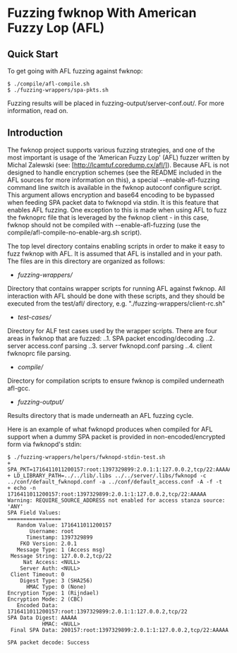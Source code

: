 
# Fuzzing fwknop With American Fuzzy Lop (AFL)

## Quick Start

To get going with AFL fuzzing against fwknop:

    $ ./compile/afl-compile.sh
    $ ./fuzzing-wrappers/spa-pkts.sh

Fuzzing results will be placed in fuzzing-output/server-conf.out/. For more
information, read on.

## Introduction

The fwknop project supports various fuzzing strategies, and one of the most
important is usage of the 'American Fuzzy Lop' (AFL) fuzzer written by Michal
Zalewski (see: [http://lcamtuf.coredump.cx/afl/]). Because AFL is not designed to
handle encryption schemes (see the README included in the AFL sources for more
information on this), a special --enable-afl-fuzzing command line switch is
available in the fwknop autoconf configure script. This argument allows
encryption and base64 encoding to be bypassed when feeding SPA packet data to
fwknopd via stdin. It is this feature that enables AFL fuzzing. One exception
to this is made when using AFL to fuzz the fwknoprc file that is leveraged by
the fwknop client - in this case, fwknop should not be compiled with
--enable-afl-fuzzing (use the compile/afl-compile-no-enable-arg.sh script).

The top level directory contains enabling scripts in order to make it easy to
fuzz fwknop with AFL. It is assumed that AFL is installed and in your path. The
files are in this directory are organized as follows:

 * *fuzzing-wrappers/*

  Directory that contains wrapper scripts for running AFL against fwknop. All interaction with AFL should be done with these scripts, and they should be executed from the test/afl/ directory, e.g. "./fuzzing-wrappers/client-rc.sh"

 * *test-cases/*

  Directory for ALF test cases used by the wrapper scripts. There are four areas in fwknop that are fuzzed:
  ..1. SPA packet encoding/decoding
  ..2. server access.conf parsing
  ..3. server fwknopd.conf parsing
  ..4. client fwknoprc file parsing.

 * *compile/*

  Directory for compilation scripts to ensure fwknop is compiled underneath afl-gcc.

 * *fuzzing-output/*

  Results directory that is made underneath an AFL fuzzing cycle.

Here is an example of what fwknopd produces when compiled for AFL support when
a dummy SPA packet is provided in non-encoded/encrypted form via fwknopd's
stdin:

    $ ./fuzzing-wrappers/helpers/fwknopd-stdin-test.sh
    + SPA_PKT=1716411011200157:root:1397329899:2.0.1:1:127.0.0.2,tcp/22:AAAAA
    + LD_LIBRARY_PATH=../../lib/.libs ../../server/.libs/fwknopd -c ../conf/default_fwknopd.conf -a ../conf/default_access.conf -A -f -t
    + echo -n 1716411011200157:root:1397329899:2.0.1:1:127.0.0.2,tcp/22:AAAAA
    Warning: REQUIRE_SOURCE_ADDRESS not enabled for access stanza source: 'ANY'
    SPA Field Values:
    =================
       Random Value: 1716411011200157
           Username: root
          Timestamp: 1397329899
        FKO Version: 2.0.1
       Message Type: 1 (Access msg)
     Message String: 127.0.0.2,tcp/22
         Nat Access: <NULL>
        Server Auth: <NULL>
     Client Timeout: 0
        Digest Type: 3 (SHA256)
          HMAC Type: 0 (None)
    Encryption Type: 1 (Rijndael)
    Encryption Mode: 2 (CBC)
       Encoded Data: 1716411011200157:root:1397329899:2.0.1:1:127.0.0.2,tcp/22
    SPA Data Digest: AAAAA
               HMAC: <NULL>
     Final SPA Data: 200157:root:1397329899:2.0.1:1:127.0.0.2,tcp/22:AAAAA

    SPA packet decode: Success
